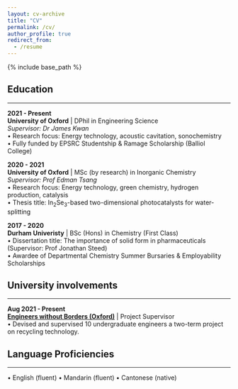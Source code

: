 ```yaml
---
layout: cv-archive
title: "CV"
permalink: /cv/
author_profile: true
redirect_from:
  - /resume
---
```


<style>
a.uline {text-decoration:underline;}
</style>

{% include base_path %}

<!-- <a href="../files/cv.pdf" class="uline">Click here for a full pdf copy of my CV</a> -->

## Education
---
**2021 - Present**<br>
**University of Oxford** | DPhil in Engineering Science <br>
*Supervisor: Dr James Kwan* <br>
• Research focus: Energy technology, acoustic cavitation, sonochemistry<br>
•	Fully funded by EPSRC Studentship & Ramage Scholarship (Balliol College)<br>

**2020 - 2021**<br>
**University of Oxford** | MSc (by research) in Inorganic Chemistry<br>
*Supervisor: Prof Edman Tsang* <br>
• Research focus: Energy technology, green chemistry, hydrogen production, catalysis<br>
• Thesis title: In<sub>2</sub>Se<sub>3</sub>-based two-dimensional photocatalysts for water-splitting

**2017 - 2020**<br>
**Durham Univeristy** | BSc (Hons) in Chemistry (First Class)<br>
•	Dissertation title: The importance of solid form in pharmaceuticals (Supervisor: Prof Jonathan Steed)<br>
•	Awardee of Departmental Chemistry Summer Bursaries & Employability Scholarships

<!-- 

## Industry experiences
---

**2020 - 2021** <br>
**gini** | In-house Machine Learning Consultant <br>
•	Developed predictive model behind [*ginipredict*](https://www.gini.co/), a forecasting tool built for decision-makers who aren't data scientists.

**2019 - Present** <br>
**Catalyst AI** | Machine Learning Consultant <br>
•	(AgriTech) Developed a crop growth forecasting and irrigation scheduling model for an AgriTech software company. <br>
•	(Fashion Retail) Developed a markdown price optimisation model for seasonal sales for a fashion retail company.<br>

**2017 - Present** <br>
**Cambridge Spark** | Content Developer & Teaching Fellow <br>
•	Designed machine learning projects (e.g SnP500 time series analysis, Kickstarter product success rate model etc.) for [*KATE*](https://cambridgespark.com/kate/), a proprietary AI-powered learning and assessment platform for upskilling in Data Science. <br>
•	Organised bootcamps for the Applied Data Science course where I taught modules on time series, Explainable AI and recommender systems. <br>

-->

## University involvements
---

**Aug 2021 - Present** <br>
**[Engineers without Borders (Oxford)](https://www.ewbox.org/)** | Project Supervisor <br>
•	Devised and supervised 10 undergraduate engineers a two-term project on recycling technology.<br>

<!-- 

## Publications
---

• **S. L. Chau**, S. Bouabid, and D. Sejdinovic, Deconditional Downscaling with Gaussian Processes, in Advances in Neural Information Processing Systems (NeurIPS), 2021.

• **S. L. Chau**, J.-F. Ton , J. Gonzalez, Y. W. Teh, and D. Sejdinovic, BayesIMP: Uncertainty Quantification for Causal Data Fusion, in Advances in Neural Information Processing Systems (NeurIPS), 2021.

• Pu, X., **Chau, S. L**., Dong, X., & Sejdinovic, D. (2021). Kernel-Based Graph Learning From Smooth Signals: A Functional Viewpoint. IEEE Transactions on Signal and Information Processing over Networks, 7, 192-207

•**Chau, Siu Lun**, Javier González, and Dino Sejdinovic. "Learning Inconsistent Preferences with Kernel Methods." arXiv preprint arXiv:2006.03847 (2020).

•**Chau, Siu Lun**, Mihai Cucuringu, and Dino Sejdinovic. "Spectral Ranking with Covariates." arXiv preprint arXiv:2005.04035 (2020) <br>

-->

## Language Proficiencies
---
• English (fluent)    • Mandarin (fluent)    • Cantonese (native)
